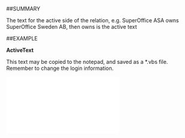 

##SUMMARY

The text for the active side of the relation, e.g. SuperOffice ASA owns SuperOffice Sweden AB, then owns is the active text


##EXAMPLE

**ActiveText**

This text may be copied to the notepad, and saved as a *.vbs file. Remember to change the login information.

![](../../Examples/vbs/SORelation.ActiveText.vbs.txt)





